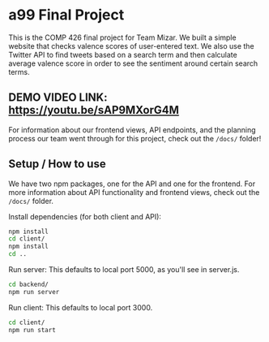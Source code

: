 # a99 Final Project

This is the COMP 426 final project for Team Mizar. We built a simple website that checks valence scores of user-entered text. We also use the Twitter API to find tweets based on a search term and then calculate average valence score in order to see the sentiment around certain search terms.

## DEMO VIDEO LINK: https://youtu.be/sAP9MXorG4M

For information about our frontend views, API endpoints, and the planning process our team went through for this project, check out the `/docs/` folder!


## Setup / How to use

We have two npm packages, one for the API and one for the frontend. For more information about API functionality and frontend views, check out the `/docs/` folder.

Install dependencies (for both client and API):
```bash
npm install
cd client/
npm install
cd ..
 ```

Run server:
This defaults to local port 5000, as you'll see in server.js. 
```bash
cd backend/
npm run server
```

Run client:
This defaults to local port 3000.
```bash
cd client/
npm run start
```
